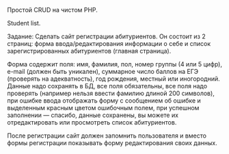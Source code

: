 Простой CRUD на чистом PHP.


Student list.

Задание:
Cделать сайт регистрации абитуриентов. Он состоит из 2 страниц: форма ввода/редактирования информации о себе и список зарегистрированных абитуриентов (главная страница).

Форма содержит поля: имя, фамилия, пол, номер группы (4 или 5 цифр), e-mail (должен быть уникален), суммарное число баллов на ЕГЭ (проверять на адекватность), год рождения, местный или иногородний. Данные надо сохранять в БД, все поля обязательны, все поля надо проверять (например нельзя ввести фамилию длиной 200 символов), при ошибке ввода отображать форму с сообщением об ошибке и выделенным красным цветом ошибочным полем, при успешном заполнении — спасибо, данные сохранены, вы можете их отредактировать или просмотреть список абитуриентов.

После регистрации сайт должен запомнить пользователя и вместо формы регистрации показывать форму редактирования своих данных.
